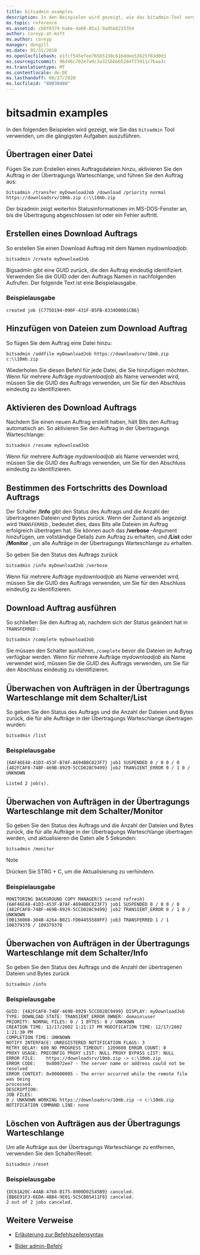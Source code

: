 ```yaml
---
title: bitsadmin examples
description: In den Beispielen wird gezeigt, wie das bitadmin-Tool verwendet wird, um die gängigsten Aufgaben auszuführen.
ms.topic: reference
ms.assetid: cb8f8374-ba6e-4a68-85a1-9a95b8215354
author: coreyp-at-msft
ms.author: coreyp
manager: dongill
ms.date: 05/31/2018
ms.openlocfilehash: e1fcf545efee765b5130c616ddee53b25f03d0d3
ms.sourcegitcommit: 96d46c702e7a9c3a321bbbb5284f73911c7baa3c
ms.translationtype: MT
ms.contentlocale: de-DE
ms.lasthandoff: 08/27/2020
ms.locfileid: "89030488"
---
```

# <a name="bitsadmin-examples"></a>bitsadmin examples

In den folgenden Beispielen wird gezeigt, wie Sie das `bitsadmin` Tool verwenden, um die gängigsten Aufgaben auszuführen.

## <a name="transfer-a-file"></a>Übertragen einer Datei

Fügen Sie zum Erstellen eines Auftragsdateien hinzu, aktivieren Sie den Auftrag in der Übertragungs Warteschlange, und führen Sie den Auftrag aus:

`bitsadmin /transfer myDownloadJob /download /priority normal https://downloadsrv/10mb.zip c:\\10mb.zip`

Der bizadmin zeigt weiterhin Statusinformationen im MS-DOS-Fenster an, bis die Übertragung abgeschlossen ist oder ein Fehler auftritt.

## <a name="create-a-download-job"></a>Erstellen eines Download Auftrags

So erstellen Sie einen Download Auftrag mit dem Namen *mydownloadjob*:

```
bitsadmin /create myDownloadJob
```

Bigsadmin gibt eine GUID zurück, die den Auftrag eindeutig identifiziert. Verwenden Sie die GUID oder den Auftrags Namen in nachfolgenden Aufrufen. Der folgende Text ist eine Beispielausgabe.

### <a name="sample-output"></a>Beispielausgabe

`created job {C775D194-090F-431F-B5FB-8334D00D1CB6}`

## <a name="add-files-to-the-download-job"></a>Hinzufügen von Dateien zum Download Auftrag

So fügen Sie dem Auftrag eine Datei hinzu:

```
bitsadmin /addfile myDownloadJob https://downloadsrv/10mb.zip c:\\10mb.zip
```

Wiederholen Sie diesen Befehl für jede Datei, die Sie hinzufügen möchten. Wenn für mehrere Aufträge *mydownloadjob* als Name verwendet wird, müssen Sie die GUID des Auftrags verwenden, um Sie für den Abschluss eindeutig zu identifizieren.

## <a name="activate-the-download-job"></a>Aktivieren des Download Auftrags

Nachdem Sie einen neuen Auftrag erstellt haben, hält Bits den Auftrag automatisch an. So aktivieren Sie den Auftrag in der Übertragungs Warteschlange:

```
bitsadmin /resume myDownloadJob
```

Wenn für mehrere Aufträge *mydownloadjob* als Name verwendet wird, müssen Sie die GUID des Auftrags verwenden, um Sie für den Abschluss eindeutig zu identifizieren.

## <a name="determine-the-progress-of-the-download-job"></a>Bestimmen des Fortschritts des Download Auftrags

Der Schalter **/Info** gibt den Status des Auftrags und die Anzahl der übertragenen Dateien und Bytes zurück. Wenn der Zustand als angezeigt wird `TRANSFERRED` , bedeutet dies, dass Bits alle Dateien im Auftrag erfolgreich übertragen hat. Sie können auch das **/verbose** -Argument hinzufügen, um vollständige Details zum Auftrag zu erhalten, und **/List** oder **/Monitor** , um alle Aufträge in der Übertragungs Warteschlange zu erhalten.

So geben Sie den Status des Auftrags zurück

```
bitsadmin /info myDownloadJob /verbose
```

Wenn für mehrere Aufträge *mydownloadjob* als Name verwendet wird, müssen Sie die GUID des Auftrags verwenden, um Sie für den Abschluss eindeutig zu identifizieren.

## <a name="complete-the-download-job"></a>Download Auftrag ausführen

So schließen Sie den Auftrag ab, nachdem sich der Status geändert hat in `TRANSFERRED` :

```
bitsadmin /complete myDownloadJob
```

Sie müssen den Schalter ausführen, `/complete` bevor die Dateien im Auftrag verfügbar werden. Wenn für mehrere Aufträge *mydownloadjob* als Name verwendet wird, müssen Sie die GUID des Auftrags verwenden, um Sie für den Abschluss eindeutig zu identifizieren.

## <a name="monitor-jobs-in-the-transfer-queue-using-the-list-switch"></a>Überwachen von Aufträgen in der Übertragungs Warteschlange mit dem Schalter/List

So geben Sie den Status des Auftrags und die Anzahl der Dateien und Bytes zurück, die für alle Aufträge in der Übertragungs Warteschlange übertragen wurden:

```
bitsadmin /list
```

### <a name="sample-output"></a>Beispielausgabe

```
{6AF46E48-41D3-453F-B7AF-A694BBC823F7} job1 SUSPENDED 0 / 0 0 / 0
{482FCAF0-74BF-469B-8929-5CCD028C9499} job2 TRANSIENT_ERROR 0 / 1 0 / UNKNOWN

Listed 2 job(s).
```

## <a name="monitor-jobs-in-the-transfer-queue-using-the-monitor-switch"></a>Überwachen von Aufträgen in der Übertragungs Warteschlange mit dem Schalter/Monitor

So geben Sie den Status des Auftrags und die Anzahl der Dateien und Bytes zurück, die für alle Aufträge in der Übertragungs Warteschlange übertragen werden, und aktualisieren die Daten alle 5 Sekunden:

```
bitsadmin /monitor
```

> [!NOTE]
> Drücken Sie STRG + C, um die Aktualisierung zu verhindern.

### <a name="sample-output"></a>Beispielausgabe

```
MONITORING BACKGROUND COPY MANAGER(5 second refresh)
{6AF46E48-41D3-453F-B7AF-A694BBC823F7} job1 SUSPENDED 0 / 0 0 / 0
{482FCAF0-74BF-469B-8929-5CCD028C9499} job2 TRANSIENT_ERROR 0 / 1 0 / UNKNOWN
{0B138008-304B-4264-B021-FD04455588FF} job3 TRANSFERRED 1 / 1 100379370 / 100379370
```

## <a name="monitor-jobs-in-the-transfer-queue-using-the-info-switch"></a>Überwachen von Aufträgen in der Übertragungs Warteschlange mit dem Schalter/Info

So geben Sie den Status des Auftrags und die Anzahl der übertragenen Dateien und Bytes zurück

```
bitsadmin /info
```

### <a name="sample-output"></a>Beispielausgabe

```
GUID: {482FCAF0-74BF-469B-8929-5CCD028C9499} DISPLAY: myDownloadJob
TYPE: DOWNLOAD STATE: TRANSIENT_ERROR OWNER: domain\user
PRIORITY: NORMAL FILES: 0 / 1 BYTES: 0 / UNKNOWN
CREATION TIME: 12/17/2002 1:21:17 PM MODIFICATION TIME: 12/17/2002 1:21:30 PM
COMPLETION TIME: UNKNOWN
NOTIFY INTERFACE: UNREGISTERED NOTIFICATION FLAGS: 3
RETRY DELAY: 600 NO PROGRESS TIMEOUT: 1209600 ERROR COUNT: 0
PROXY USAGE: PRECONFIG PROXY LIST: NULL PROXY BYPASS LIST: NULL
ERROR FILE:    https://downloadsrv/10mb.zip -> c:\10mb.zip
ERROR CODE:    0x80072ee7 - The server name or address could not be resolved
ERROR CONTEXT: 0x00000005 - The error occurred while the remote file was being
processed.
DESCRIPTION:
JOB FILES:
0 / UNKNOWN WORKING https://downloadsrv/10mb.zip -> c:\10mb.zip
NOTIFICATION COMMAND LINE: none
```

## <a name="delete-jobs-from-the-transfer-queue"></a>Löschen von Aufträgen aus der Übertragungs Warteschlange

Um alle Aufträge aus der Übertragungs Warteschlange zu entfernen, verwenden Sie den Schalter/Reset:

```
bitsadmin /reset
```

### <a name="sample-output"></a>Beispielausgabe

```
{DC61A20C-44AB-4768-B175-8000D02545B9} canceled.
{BB6E91F3-6EDA-4BB4-9E01-5C5CBB5411F8} canceled.
2 out of 2 jobs canceled.
```

## <a name="additional-references"></a>Weitere Verweise

- [Erläuterung zur Befehlszeilensyntax](command-line-syntax-key.md)

- [Bider admin-Befehl](bitsadmin.md)
